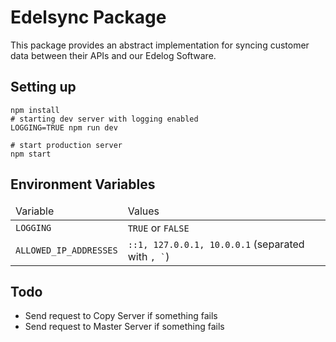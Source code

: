 # Edelsync Package

This package provides an abstract implementation for syncing customer data between their APIs and our Edelog Software.

## Setting up

```shell script
npm install
# starting dev server with logging enabled
LOGGING=TRUE npm run dev 

# start production server
npm start
```

## Environment Variables

<table>
    <thead>
        <td>Variable</td>
        <td>Values</td>
    </thead>
    <tr>
        <td><code>LOGGING</code></td>
        <td><code>TRUE</code> or <code>FALSE</code></td>
    </tr>
    <tr>
        <td><code>ALLOWED_IP_ADDRESSES</code></td>
        <td><code>::1, 127.0.0.1, 10.0.0.1</code> (separated with <code>, `</code>) </td>
    </tr>
</table>

## Todo

* Send request to Copy Server if something fails
* Send request to Master Server if something fails
